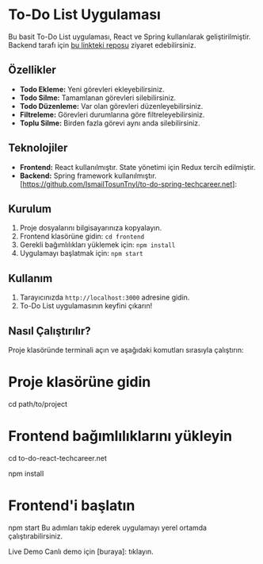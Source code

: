 # To-Do List Uygulaması

Bu basit To-Do List uygulaması, React ve Spring kullanılarak geliştirilmiştir. Backend tarafı için [bu linkteki reposu](link-to-backend-repo) ziyaret edebilirsiniz.

## Özellikler

- **Todo Ekleme:** Yeni görevleri ekleyebilirsiniz.
- **Todo Silme:** Tamamlanan görevleri silebilirsiniz.
- **Todo Düzenleme:** Var olan görevleri düzenleyebilirsiniz.
- **Filtreleme:** Görevleri durumlarına göre filtreleyebilirsiniz.
- **Toplu Silme:** Birden fazla görevi aynı anda silebilirsiniz.

## Teknolojiler

- **Frontend:** React kullanılmıştır. State yönetimi için Redux tercih edilmiştir.
- **Backend:** Spring framework kullanılmıştır. [https://github.com/IsmailTosunTnyl/to-do-spring-techcareer.net]: <backend-repo-link>

## Kurulum

1. Proje dosyalarını bilgisayarınıza kopyalayın.
2. Frontend klasörüne gidin: `cd frontend`
3. Gerekli bağımlılıkları yüklemek için: `npm install`
4. Uygulamayı başlatmak için: `npm start`

## Kullanım

1. Tarayıcınızda `http://localhost:3000` adresine gidin.
2. To-Do List uygulamasının keyfini çıkarın!

## Nasıl Çalıştırılır?

Proje klasöründe terminali açın ve aşağıdaki komutları sırasıyla çalıştırın:

# Proje klasörüne gidin
cd path/to/project

# Frontend bağımlılıklarını yükleyin
cd to-do-react-techcareer.net

npm install

# Frontend'i başlatın
npm start
Bu adımları takip ederek uygulamayı yerel ortamda çalıştırabilirsiniz.

Live Demo
Canlı demo için [buraya]: <buraya> tıklayın.
